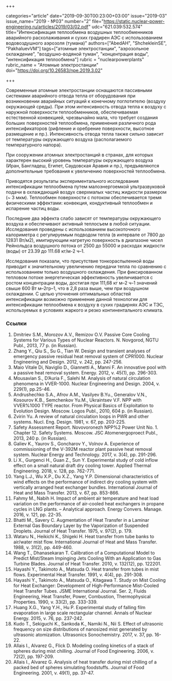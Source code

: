 +++

categories="article"
date="2019-09-30T00:23:00+03:00"
issue="2019-03"
issue_name="2019 - №03"
number="2"
file="https://static.nuclear-power-engineering.ru/articles/2019/03/02.pdf"
udc="621.039:532.574"
title="Интенсификация теплообмена воздушных теплообменников аварийного расхолаживания и сухих градирен АЭС с использованием водовоздушного аэрозоля (тумана)"
authors=["AbedAH", "ShchekleinSЕ", "PakhaluevVM"]
tags=["атомные электростанции", "аэрозольное охлаждение", "воздушно-водяной туман", "концентрация воды", "интенсификация теплообмена"]
rubric = "nuclearpowerplants"
rubric_name = "Aтомные электростанции"
doi="https://doi.org/10.26583/npe.2019.3.02"

+++

Современные атомные электростанции оснащаются пассивными системами аварийного отвода тепла от оборудования при возникновении аварийных ситуаций к конечному поглотителю (воздуху окружающей среды). При этом интенсивность отвода тепла к воздуху с наружной поверхности теплообменников, обеспечиваемая естественной конвекцией, чрезвычайно мала, что требует создания больших поверхностей теплообмена, применения различного рода интенсификаторов (рифление и оребрение поверхности, высотное размещение и пр.). Интенсивность отвода тепла также сильно зависит от температуры окружающего воздуха (располагаемого температурного напора).

При сооружении атомных электростанций в странах, для которых характерен высокий уровень температуры окружающего воздуха (Иран, Бангладеш, Египет, Саудовская Аравия и пр.), предъявляются дополнительные требования к увеличению поверхностей теплообмена.

Приводятся результаты экспериментального исследования интенсификации теплообмена путем малоэнергоемкой ультразвуковой подачи в охлаждающий воздух сверхмалых частиц жидкости размером (~ 3 мкм). Теплообмен поверхности с потоком обеспечивается тремя физическими эффектами: конвекция, кондуктивный теплообмен и испарение частиц воды.

Последние два эффекта слабо зависят от температуры окружающего воздуха и обеспечивают активный теплосъем в любой ситуации. Исследования проведены с использованием высокоточного калориметра с регулируемым подводом тепла (в интервале от 7800 до 12831 Вт/м2), имитирующим нагретую поверхность в диапазоне чисел Рейнольдса воздушного потока от 2500 до 55000 и расходах жидкости (воды) от 23.39 до 111.68 кг/м-2 ч–1.

Исследования показали, что присутствие тонкораспыленной воды приводит к значительному увеличению передачи тепла по сравнению с использованием только воздушного охлаждения. При фиксированном тепловом потоке энергетическая эффективность увеличивается с ростом концентрации воды, достигая при 111,68 кг м–2 ч–1 значений свыше 600 Вт м–2гр–1, что в 2,8 раза выше, чем при воздушном охлаждении. С целью уточнения оптимальных областей интенсификации возможно применение данной технологии для интенсификации теплообмена к воздуху в сухих градирнях АЭС и ТЭС, используемых в условиях жаркого и резко континентального климата.

### Ссылки

1. Dmitriev S.M., Morozov A.V., Remizov O.V. Passive Core Cooling Systems for Various Types of Nuclear Reactors. N. Novgorod, NGTU Publ., 2013, 77 p. (in Russian).
2. Zhang Y., Qiu S., Su G., Tian W. Design and transient analyses of emergency passive residual heat removal system of CPR1000. Nuclear Engineering and Design. 2012, v. 242, pp. 247-256.
3. Maio Vitale Di, Naviglio D., Giannetti A., Manni F. An innovative pool with a passive heat removal system. Energy. 2012, v. 45(1), pp. 296-303.
4. Mousavian S., D’Auria F., Salehi M. Analysis of natural circulation phenomena in VVER-1000. Nuclear Engineering and Design. 2004, v. 229(1), pp.25-46.
5. Andrushechko S.A., Afrov A.M., Vasilyev B.Yu., Generalov V.N., Kosourov K.B., Semchenkov Yu.M., Ukraintsev V.F. NPP with VVER%1000 TYPE reactor. From Physical Basics of Exploitation to Evolution Design. Moscow. Logos Publ., 2010, 604 p. (in Russian).
6. Zvirin Yu. A review of natural circulation loops in PWR and other systems. Nucl. Eng. Design. 1981, v. 67, pp. 203-225.
7. Safety Assessment Report. Novovoronezh NPP%2 Power Unit No. 1. Chapter 12. Safety Systems. Moscow. JSC Atomenergoproect Publ., 2013, 240 p. (in Russian).
8. Galiev K., Yaurov S., Goncharov Y., Volnov A. Experience of commissioning of the V-392M reactor plant passive heat removal system. Nuclear Energy and Technology. 2017, v. 3(4), pp. 291-296.
9. Li X., Gurgenci H., Guan Z., Sun Y. Experimental study of cold inflow effect on a small natural draft dry cooling tower. Applied Thermal Engineering. 2018, v. 128, pp. 762-771.
10. Yang L.J., Wu X.P., Du X.Z., Yang Y.P. Dimensional characteristics of wind effects on the performance of indirect dry cooling system with vertically arranged heat exchanger bundles. International Journal of Heat and Mass Transfer. 2013, v. 67, pp. 853-866.
11. Fahmy M., Nabih H. Impact of ambient air temperature and heat load variation on the performance of air-cooled heat exchangers in propane cycles in LNG plants. – Analytical approach. Energy Convers. Manage. 2016, v. 121, pp. 22-35.
12. Bhatti M., Savery C. Augmentation of Heat Transfer in a Laminar External Gas Boundary Layer by the Vaporization of Suspended Droplets. Journal of Heat Transfer. 1975, v. 97(2), p. 179.
13. Wataru N., Heikichi K., Shigeki H. Heat transfer from tube banks to air/water mist flow. International Journal of Heat and Mass Transfer. 1988, v. 31(2), pp. 449-460.
14. Wang T., Dhanasekaran T. Calibration of a Computational Model to Predict Mist/Steam Impinging Jets Cooling With an Application to Gas Turbine Blades. Journal of Heat Transfer. 2010, v. 132(12), pp. 122201.
15. Hayashi Y., Takimoto A., Matsuda O. Heat transfer from tubes in mist flows. Experimental Heat Transfer. 1991, v. 4(4), pp. 291-308.
16. Hayashi Y., Takimoto A., Matsuda O., Kitagawa T. Study on Mist Cooling for Heat Exchanger: Development of High-Performance Mist-Cooled Heat Transfer Tubes. JSME International Journal. Ser. 2, Fluids Engineering, Heat Transfer, Power, Combustion, Thermophysical Properties. 1990, v. 33(2), pp. 333-339.
17. Huang X.G., Yang Y.H., Hu P. Experimental study of falling film evaporation in large scale rectangular channel. Annals of Nuclear Energy. 2015, v. 76, pp. 237-242.
18. Kudo T., Sekiguchi K., Sankoda K., Namiki N., Nii S. Effect of ultrasonic frequency on size distributions of nanosized mist generated by ultrasonic atomization. Ultrasonics Sonochemistry. 2017, v. 37, pp. 16-22.
19. Allais I., Alvarez G., Flick D. Modeling cooling kinetics of a stack of spheres during mist chilling. Journal of Food Engineering. 2006, v. 72(2), pp. 197-209.
20. Allais I., Alvarez G. Analysis of heat transfer during mist chilling of a packed bed of spheres simulating foodstuffs. Journal of Food Engineering. 2001, v. 49(1), pp. 37-47.